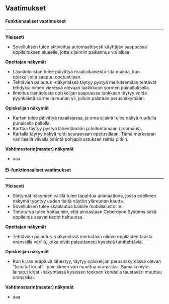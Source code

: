 ## Vaatimukset

#### Funktionaaliset vaatimukset

----------

**Yleisesti**

- Sovelluksen tulee aktivoitua automaattisesti käyttäjän saapuessa oppilaitoksen alueelle, jotta sijainnin paikannus voi alkaa.

**Opettajan näkymät**

- Läsnäololistan tulee päivittyä reaaliaikaisesta sitä mukaa, kun opiskelijoita saapuu opetustilaan.
- Tehtävien palautus -näkymässä täytyy pystyä merkitsemään tehtävät tehdyksi nimen vieressä olevaan laatikkoon sormen painalluksella.
- Ilmoitus läsnäolosta opiskelijan saapuessa luokkaan täytyy voida pyyhkäistä sormella reunan yli, jolloin palataan perusnäkymään.

**Opiskelijan näkymät**

- Kartan tulee päivittyä reaaliajassa, ja oma sijainti tulee näkyä ruudulla punaisella pallolla.
- Karttaa täytyy pystyä lähentämään ja loitontamaan (zoomaus).
- Kartalla täytyy näkyä reitti seuraavaan opetustilaan. Tämä merkataan värillisellä viivalla lyhintä pohjapiirustuksen reittiä pitkin.

**Vahtimestarin(master) näkymät**

- aaa

#### Ei-funktionaaliset vaatimukset

----------

**Yleisesti**

- Siirtymät näkymien välillä tulee tapahtua animaationa, jossa edellinen näkymä työntyy uuden tieltä näytön yläreunan kautta.
- Sovelluksen tulee skaalautua kaikille mobiilialustoille.
- Tietoturva tulee hoitaa niin, että ainoastaan Cyberdyne Systems sekä oppilaitos saavat tiedot haltuunsa.

**Opettajan näkymät**

- Tehtävien palautus -näkymässä merkataan niiden oppilaiden tausta oranssilla värillä, jotka eivät palauttaneet kyseisiä tuntitehtäviä.

**Opiskelijan näkymät**

- Kun kijran eräpäivä lähestyy, täytyy opiskelijan perusnäkymässä olevan "lainatut kirjat" -painikkeen väri muuttua oranssiksi. Samalla myös lainatut kirjat -näkymässä kyseisen teoksen kohdalla taustaväri muuttuu oranssiksi.

**Vahtimestarin(master) näkymät**

- aaa